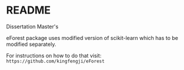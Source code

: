 # README

Dissertation Master's

eForest package uses modified version of scikit-learn which has to be modified separately.

For instructions on how to do that visit:
```https://github.com/kingfengji/eForest```


